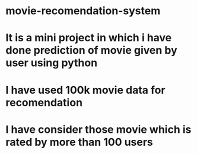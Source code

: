 # movie-recomendation-system
# It is a mini project in which i have done prediction of movie given by user using python
# I have used 100k movie data for recomendation
# I have consider those movie which is rated by more than 100 users
